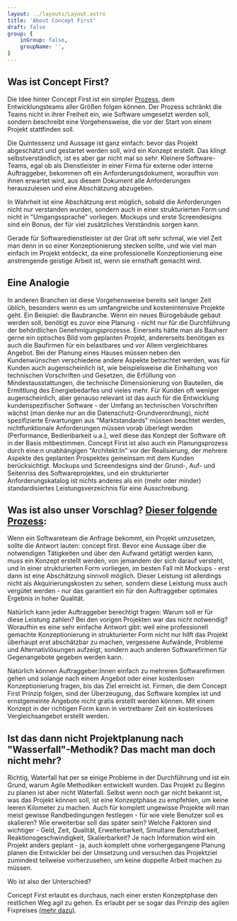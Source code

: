 ```yaml
---
layout: ../layouts/Layout.astro
title: 'About Concept First'
draft: false
group: {
    inGroup: false,
    groupName: '',
}
---
```


## Was ist Concept First?

Die Idee hinter Concept First ist ein simpler [Prozess](/the-process), dem Entwicklungsteams aller Größen folgen können. 
Der Prozess schränkt die Teams nicht in ihrer Freiheit ein, wie Software umgesetzt werden soll, 
sondern beschreibt eine Vorgehensweise, die vor der Start von einem Projekt stattfinden soll.

Die Quintessenz und Aussage ist ganz einfach: bevor das Projekt abgeschätzt und gestartet werden soll, wird ein Konzept erstellt.
Das klingt selbstverständlich, ist es aber gar nicht mal so sehr. Kleinere Software-Teams, 
egal ob als Dienstleister in einer Firma für externe oder interne Auftraggeber, bekommen oft ein Anforderungsdokument, 
woraufhin von ihnen erwartet wird, aus diesem Dokument alle Anforderungen herauszulesen und eine Abschätzung abzugeben.

In Wahrheit ist eine Abschätzung erst möglich, sobald die Anforderungen nicht nur verstanden wurden, 
sondern auch in einer strukturierten Form und nicht in "Umgangssprache" vorliegen. 
Mockups und erste Screendesigns sind ein Bonus, der für viel zusätzliches Verständnis sorgen kann.

Gerade für Softwaredienstleister ist der Grat oft sehr schmal, wie viel Zeit man denn in so einer Konzeptionierung stecken sollte, 
und wie viel man einfach im Projekt entdeckt, da eine professionelle Konzeptionierung eine anstrengende geistige Arbeit ist, wenn sie ernsthaft gemacht wird.

## Eine Analogie
In anderen Branchen ist diese Vorgehensweise bereits seit langer Zeit üblich, besonders wenn es um umfangreiche und kostenintensive Projekte geht. 
Ein Beispiel: die Baubranche. Wenn ein neues Bürogebäude gebaut werden soll, benötigt es zuvor eine Planung - nicht nur für die Durchführung 
der behördlichen Genehmigungsprozesse. Einerseits hätte man als Bauherr gerne ein optisches Bild vom geplanten Projekt, 
andererseits benötigen es auch die Baufirmen für ein belastbares und vor Allem vergleichbares Angebot. 
Bei der Planung eines Hauses müssen neben den Kundenwünschen verschiedene andere Aspekte betrachtet werden, was für Kunden auch augenscheinlich ist, 
wie beispielsweise die Einhaltung von technischen Vorschriften und Gesetzen, die Erfüllung von Mindestausstattungen, die technische Dimensionierung von Bauteilen, 
die Ermittlung des Energiebedarfes und vieles mehr. Für Kunden oft weniger augenscheinlich, aber genauso relevant ist das auch 
für die Entwicklung kundenspezifischer Software - der Umfang an technischen Vorschriften wächst (man denke nur an die Datenschutz-Grundverordnung), 
nicht spezifizierte Erwartungen aus "Marktstandards" müssen beachtet werden, nichtfunktionale Anforderungen müssen vorab überlegt werden (Performance, Bedienbarkeit u.a.), 
weil diese das Konzept der Software oft in der Basis mitbestimmen. Concept First ist also auch ein Planungsprozess durch eine:n unabhängigen "Architekt:In" vor der Realisierung, 
der mehrere Aspekte des geplanten Prospektes gemeinsam mit dem Kunden berücksichtigt. Mockups und Screendesigns sind der Grund-, Auf- und Seitenriss des Softwareprojektes, 
und ein strukturierter Anforderungskatalog ist nichts anderes als ein (mehr oder minder) standardisiertes Leistungsverzeichnis für eine Ausschreibung.

## Was ist also unser Vorschlag? [Dieser folgende Prozess](/the-process):

Wenn ein Softwareteam die Anfrage bekommt, ein Projekt umzusetzen, sollte die Antwort lauten: concept first. 
Bevor eine Aussage über die notwendigen Tätigkeiten und über den Aufwand getätigt werden kann, muss ein Konzept erstellt werden, 
von jemandem der sich darauf versteht, und in einer strukturierten Form vorliegen, im besten Fall mit Mockups - erst dann ist eine Abschätzung sinnvoll möglich. 
Dieser Leistung ist allerdings nicht als Akquirierungskosten zu sehen, sondern diese Leistung muss auch vergütet werden - 
nur das garantiert ein für den Auftraggeber optimales Ergebnis in hoher Qualität.      

Natürlich kann jeder Auftraggeber berechtigt fragen: Warum soll er für diese Leistung zahlen? Bei den vorigen Projekten war das nicht notwendig? 
Woraufhin es eine sehr einfache Antwort gibt: weil eine professionell gemachte Konzeptionierung in strukturierter Form nicht nur hilft das Projekt überhaupt erst abschätzbar zu machen, 
vergessene Aufwände, Probleme und Alternativlösungen aufzeigt, sondern auch anderen Softwarefirmen für Gegenangebote gegeben werden kann.

Natürlich können Auftraggeber:Innen einfach zu mehreren Softwarefirmen gehen und solange nach einem Angebot oder einer kostenlosen Konzeptionierung fragen, 
bis das Ziel erreicht ist. Firmen, die dem Concept First Prinzip folgen, sind der Überzeugung, das Software komplex ist und ernstgemeinte Angebote nicht gratis erstellt werden können.
Mit einem Konzept in der richtigen Form kann in vertretbarer Zeit ein kostenloses Vergleichsangebot erstellt werden.


## Ist das dann nicht Projektplanung nach "Wasserfall"-Methodik? Das macht man doch nicht mehr?

Richtig, Waterfall hat per se einige Probleme in der Durchführung und ist ein Grund, warum Agile Methodiken entwickelt wurden. 
Das Projekt zu Beginn zu planen ist aber nicht Waterfall. Selbst wenn noch gar nicht bekannt ist, was das Projekt können soll, 
ist eine Konzeptphase zu empfehlen, um keine leeren Kilometer zu machen. Auch für komplett ungewisse Projekte will man meist gewisse Randbedingungen festlegen - 
für wie viele Benutzer soll es skalieren? Wie erweiterbar soll das später sein? Welche Faktoren sind wichtiger - Geld, Zeit, Qualität, Erweiterbarkeit, 
Simultane Benutzbarkeit, Reaktionsgeschwindigkeit, Skalierbarkeit? Je nach Information wird ein Projekt anders geplant - 
ja, auch komplett ohne vorhergegangene Planung planen die Entwickler bei der Umsetzung und versuchen das Projektziel zumindest teilweise vorherzusehen, 
um keine doppelte Arbeit machen zu müssen.

Wo ist also der Unterschied?

Concept First erlaubt es durchaus, nach einer ersten Konzeptphase den restlichen Weg agil zu gehen. 
Es erlaubt per se sogar das Prinzip des agilen Fixpreises [(mehr dazu)](/concepts/agiler-fixpreis).
